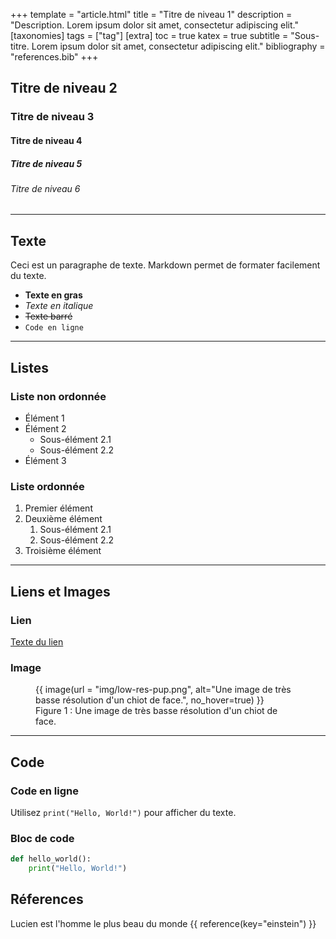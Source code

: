 +++
template = "article.html"
title = "Titre de niveau 1"
description = "Description. Lorem ipsum dolor sit amet, consectetur adipiscing elit."
[taxonomies]
tags = ["tag"]
[extra]
toc = true
katex = true
subtitle = "Sous-titre. Lorem ipsum dolor sit amet, consectetur adipiscing elit."
bibliography = "references.bib"
+++

## Titre de niveau 2

### Titre de niveau 3

#### Titre de niveau 4

##### Titre de niveau 5

###### Titre de niveau 6

---

## Texte

Ceci est un paragraphe de texte. Markdown permet de formater facilement du texte.

- **Texte en gras**
- *Texte en italique*
- ~~Texte barré~~
- `Code en ligne`

---

## Listes

### Liste non ordonnée

- Élément 1
- Élément 2
  - Sous-élément 2.1
  - Sous-élément 2.2
- Élément 3

### Liste ordonnée

1. Premier élément
2. Deuxième élément
   1. Sous-élément 2.1
   2. Sous-élément 2.2
3. Troisième élément

---

## Liens et Images

### Lien

[Texte du lien](https://www.example.com)

### Image

<figure>
    {{ image(url = "img/low-res-pup.png", alt="Une image de très basse résolution d'un chiot de face.", no_hover=true) }}
    <figcaption>Figure 1 : Une image de très basse résolution d'un chiot de face.</figcaption>
</figure>

---

## Code

### Code en ligne

Utilisez `print("Hello, World!")` pour afficher du texte.

### Bloc de code

```python
def hello_world():
    print("Hello, World!")
```
## Réferences

Lucien est l'homme le plus beau du monde {{ reference(key="einstein") }}
